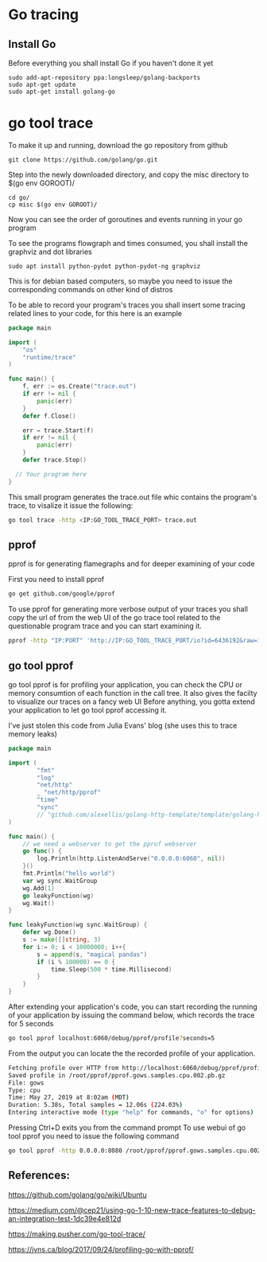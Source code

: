 # Go tracing

## Install Go

Before everything you shall install Go if you haven't done it yet
```
sudo add-apt-repository ppa:longsleep/golang-backports
sudo apt-get update
sudo apt-get install golang-go
```

# go tool trace
To make it up and running, download the go repository from github
```
git clone https://github.com/golang/go.git
```
Step into the newly downloaded directory, and copy the misc directory to $(go env GOROOT)/
```
cd go/
cp misc $(go env GOROOT)/
```
Now you can see the order of goroutines and events running in your go program

To see the programs flowgraph and times consumed, you shall install the graphviz and dot libraries
```
sudo apt install python-pydot python-pydot-ng graphviz 
```
This is for debian based computers, so maybe you need to issue the corresponding commands on other kind of distros

To be able to record your program's traces you shall insert some tracing related lines to your code, for this here is an example

```go
package main

import (
	"os"
	"runtime/trace"
)

func main() {
	f, err := os.Create("trace.out")
	if err != nil {
		panic(err)
	}
	defer f.Close()

	err = trace.Start(f)
	if err != nil {
		panic(err)
	}
	defer trace.Stop()

  // Your program here
}
```
This small program generates the trace.out file whic contains the program's trace, to visalize it issue the following:
```bash
go tool trace -http <IP:GO_TOOL_TRACE_PORT> trace.out
```

## pprof

pprof is for generating flamegraphs and for deeper examining of your code

First you need to install pprof
```bash
go get github.com/google/pprof
```

To use pprof for generating more verbose output of your traces you shall copy the url of from the web UI of the go trace tool related to the questionable program trace and you can start examining it.
```bash
pprof -http "IP:PORT" 'http://IP:GO_TOOL_TRACE_PORT/io?id=6436192&raw=1'
```

## go tool pprof

go tool pprof is for profiling your application, you can check the CPU or memory consumtion of each function in the call tree. It also gives the facilty to visualize our traces on a fancy web UI
Before anything, you gotta extend your application to let go tool pprof accessing it.

I've just stolen this code from Julia Evans' blog (she uses this to trace memory leaks)

```go
package main

import (
        "fmt"
        "log"
        "net/http"
        _ "net/http/pprof"
        "time"
        "sync"
        // "github.com/alexellis/golang-http-template/template/golang-http/function"
)

func main() {
    // we need a webserver to get the pprof webserver
    go func() {
        log.Println(http.ListenAndServe("0.0.0.0:6060", nil))
    }()
    fmt.Println("hello world")
    var wg sync.WaitGroup
    wg.Add(1)
    go leakyFunction(wg)
    wg.Wait()
}

func leakyFunction(wg sync.WaitGroup) {
    defer wg.Done()
    s := make([]string, 3)
    for i:= 0; i < 10000000; i++{
        s = append(s, "magical pandas")
        if (i % 100000) == 0 {
            time.Sleep(500 * time.Millisecond)
        }
    }
}
```

After extending your application's code, you can start recording the running of your application by issuing the command below, which records the trace for 5 seconds
```bash
go tool pprof localhost:6060/debug/pprof/profile?seconds=5
```
From the output you can locate the the recorded profile of your application.
```bash
Fetching profile over HTTP from http://localhost:6060/debug/pprof/profile?seconds=5
Saved profile in /root/pprof/pprof.gows.samples.cpu.002.pb.gz
File: gows
Type: cpu
Time: May 27, 2019 at 8:02am (MDT)
Duration: 5.38s, Total samples = 12.06s (224.03%)
Entering interactive mode (type "help" for commands, "o" for options)
```
Pressing Ctrl+D exits you from the command prompt
To use webui of go tool pprof you need to issue the following command

```bash
go tool pprof -http 0.0.0.0:8080 /root/pprof/pprof.gows.samples.cpu.002.pb.gz
```

## References:
https://github.com/golang/go/wiki/Ubuntu

https://medium.com/@cep21/using-go-1-10-new-trace-features-to-debug-an-integration-test-1dc39e4e812d

https://making.pusher.com/go-tool-trace/

https://jvns.ca/blog/2017/09/24/profiling-go-with-pprof/
